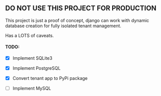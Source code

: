 ## DO NOT USE THIS PROJECT FOR PRODUCTION

This project is just a proof of concept, django can work with dynamic
database creation for fully isolated tenant management.

Has a LOTS of caveats.


#### TODO:

- [x] Implement SQLite3
- [x] Implement PostgreSQL
- [x] Convert tenant app to PyPi package
- [ ] Implement MySQL


